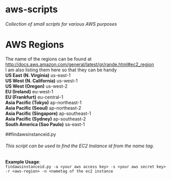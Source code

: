 # aws-scripts
###### Collection of small scripts for various AWS purposes

# AWS Regions  
The name of the regions can be found at http://docs.aws.amazon.com/general/latest/gr/rande.html#ec2_region  
I am also listing them here so that they can be handy  
**US East (N. Virginia)**	us-east-1  
**US West (N. California)**	us-west-1  	
**US West (Oregon)**	us-west-2  	
**EU (Ireland)**	eu-west-1  	
**EU (Frankfurt)**	eu-central-1  
**Asia Pacific (Tokyo)**	ap-northeast-1  
**Asia Pacific (Seoul)**	ap-northeast-2  
**Asia Pacific (Singapore)**	ap-southeast-1  
**Asia Pacific (Sydney)**	ap-southeast-2  
**South America (Sao Paulo)**	sa-east-1  

##findawsinstanceid.py
###### This script can be used to find the EC2 Instance id from the name tag.
**Example Usage**:  
```findawsinstanceid.py -a <your aws access key> -s <your aws secret key> -r <aws-region> -n <nametag of the ec2 instance```
